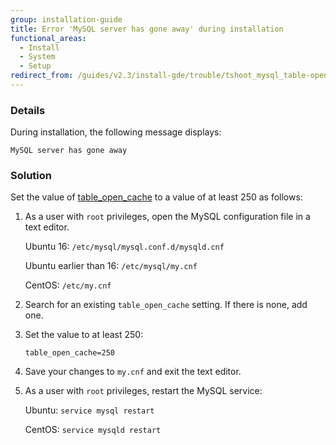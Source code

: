 ```yaml
---
group: installation-guide
title: Error 'MySQL server has gone away' during installation
functional_areas:
  - Install
  - System
  - Setup
redirect_from: /guides/v2.3/install-gde/trouble/tshoot_mysql_table-open-cache.html
---
```


### Details

During installation, the following message displays:

```
MySQL server has gone away
```

### Solution

Set the value of [table_open_cache](https://dev.mysql.com/doc/refman/5.6/en/table-cache.html) to a value of at least 250 as follows:

1. As a user with `root` privileges, open the MySQL configuration file in a text editor.

   Ubuntu 16: `/etc/mysql/mysql.conf.d/mysqld.cnf`

   Ubuntu earlier than 16: `/etc/mysql/my.cnf`

   CentOS: `/etc/my.cnf`

2. Search for an existing `table_open_cache` setting. If there is none, add one.

3. Set the value to at least 250:

   ```
   table_open_cache=250
   ```

4. Save your changes to `my.cnf` and exit the text editor.

5. As a user with `root` privileges, restart the MySQL service:

   Ubuntu: `service mysql restart`

   CentOS: `service mysqld restart`

